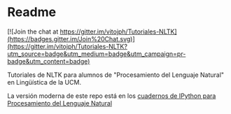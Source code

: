 # Readme

[![Join the chat at https://gitter.im/vitojph/Tutoriales-NLTK](https://badges.gitter.im/Join%20Chat.svg)](https://gitter.im/vitojph/Tutoriales-NLTK?utm_source=badge&utm_medium=badge&utm_campaign=pr-badge&utm_content=badge)

Tutoriales de NLTK para alumnos de "Procesamiento del Lenguaje Natural" en Lingüística de la UCM.

La versión moderna de este repo está en los [cuadernos de IPython para Procesamiento del Lenguaje Natural](https://github.com/vitojph/2014progpln)
